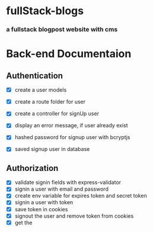 # fullStack-blogs

### a fullstack blogpost website with cms


# Back-end Documentaion
## Authentication

* [x] create a user models 
* [x] create a route folder for user
* [x] create a controller for signUp user
* [x] display an error message, if user already exist
* [x] hashed password for signup user with bcryptjs
* [x] saved signup user in database


## Authorization

* [x] validate signin fields with express-validator 
* [x] signin a user with email and password
* [x] create env variable for expires token and secret token  
* [x] signin a user with token
* [x] save token in cookies
* [x] signout the user and remove token from cookies
* [x] get the 